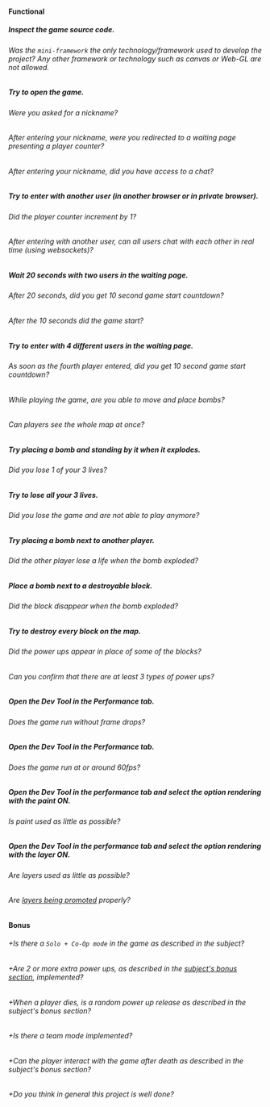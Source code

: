 #### Functional

##### Inspect the game source code.

###### Was the `mini-framework` the only technology/framework used to develop the project? Any other framework or technology such as canvas or Web-GL are not allowed.

##### Try to open the game.

###### Were you asked for a nickname?

###### After entering your nickname, were you redirected to a waiting page presenting a player counter?

###### After entering your nickname, did you have access to a chat?

##### Try to enter with another user (in another browser or in private browser).

###### Did the player counter increment by 1?

###### After entering with another user, can all users chat with each other in real time (using websockets)?

##### Wait 20 seconds with two users in the waiting page.

###### After 20 seconds, did you get 10 second game start countdown?

###### After the 10 seconds did the game start?

##### Try to enter with 4 different users in the waiting page.

###### As soon as the fourth player entered, did you get 10 second game start countdown?

###### While playing the game, are you able to move and place bombs?

###### Can players see the whole map at once?

##### Try placing a bomb and standing by it when it explodes.

###### Did you lose 1 of your 3 lives?

##### Try to lose all your 3 lives.

###### Did you lose the game and are not able to play anymore?

##### Try placing a bomb next to another player.

###### Did the other player lose a life when the bomb exploded?

##### Place a bomb next to a destroyable block.

###### Did the block disappear when the bomb exploded?

##### Try to destroy every block on the map.

###### Did the power ups appear in place of some of the blocks?

###### Can you confirm that there are at least 3 types of power ups?

##### Open the Dev Tool in the Performance tab.

###### Does the game run without frame drops?

##### Open the Dev Tool in the Performance tab.

###### Does the game run at or around 60fps?

##### Open the Dev Tool in the performance tab and select the option rendering with the paint ON.

###### Is paint used as little as possible?

##### Open the Dev Tool in the performance tab and select the option rendering with the layer ON.

###### Are layers used as little as possible?

###### Are [layers being promoted](https://developers.google.com/web/fundamentals/performance/rendering/stick-to-compositor-only-properties-and-manage-layer-count) properly?

#### Bonus

###### +Is there a `Solo + Co-Op mode` in the game as described in the subject?

###### +Are 2 or more extra power ups, as described in the [subject's bonus section](../README.md), implemented?

###### +When a player dies, is a random power up release as described in the subject's bonus section?

###### +Is there a team mode implemented?

###### +Can the player interact with the game after death as described in the subject's bonus section?

###### +Do you think in general this project is well done?
